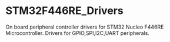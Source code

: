 # STM32F446RE_Drivers
On board peripheral controller drivers for STM32 Nucleo  F446RE Microcontroller. Drivers for GPIO,SPI,I2C,UART peripherals. 
